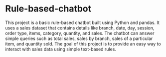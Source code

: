 # Rule-based-chatbot

This project is a basic rule-based chatbot built using Python and pandas. It uses a sales dataset that contains details like branch, date, day, session, order type, items, category, quantity, and sales. The chatbot can answer simple queries such as total sales, sales by branch, sales of a particular item, and quantity sold. The goal of this project is to provide an easy way to interact with sales data using simple text-based rules.
